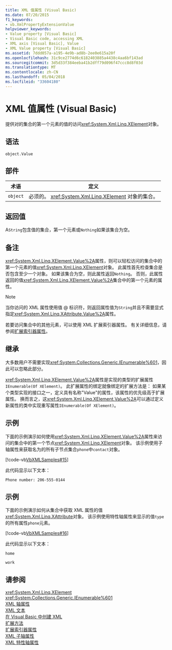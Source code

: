 ```yaml
---
title: XML 值属性 (Visual Basic)
ms.date: 07/20/2015
f1_keywords:
- vb.XmlPropertyExtensionValue
helpviewer_keywords:
- Value property [Visual Basic]
- Visual Basic code, accessing XML
- XML axis [Visual Basic], Value
- XML Value property [Visual Basic]
ms.assetid: 7ddd057a-a195-4e9b-ad8b-2ee0e615a20f
ms.openlocfilehash: 31c9ce2774d6c6182403885a4438c4aa6bf143ad
ms.sourcegitcommit: 3d5d33f384eeba41b2dff79d096f47ccc8d8f03d
ms.translationtype: MT
ms.contentlocale: zh-CN
ms.lasthandoff: 05/04/2018
ms.locfileid: "33604180"
---
```

# <a name="xml-value-property-visual-basic"></a>XML 值属性 (Visual Basic)
提供对的集合的第一个元素的值的访问<xref:System.Xml.Linq.XElement>对象。  
  
## <a name="syntax"></a>语法  
  
```  
object.Value  
```  
  
## <a name="parts"></a>部件  
  
|术语|定义|  
|---|---|  
|`object`|必须的。 <xref:System.Xml.Linq.XElement> 对象的集合。|  
  
## <a name="return-value"></a>返回值  
 A`String`包含值的集合，第一个元素或`Nothing`如果该集合为空。  
  
## <a name="remarks"></a>备注  
 <xref:System.Xml.Linq.XElement.Value%2A>属性，则可以轻松访问的集合中的第一个元素的值<xref:System.Xml.Linq.XElement>对象。 此属性首先检查集合是否包含至少一个对象。 如果该集合为空，则此属性返回`Nothing`。 否则，此属性返回的值<xref:System.Xml.Linq.XElement.Value%2A>集合中的第一个元素的属性。  
  
> [!NOTE]
>  当你访问的 XML 属性使用值 @ 标识符，则返回属性值为`String`并且不需要显式指定<xref:System.Xml.Linq.XAttribute.Value%2A>属性。  
  
 若要访问集合中的其他元素，可以使用 XML 扩展索引器属性。 有关详细信息，请参阅[扩展索引器属性](../../../visual-basic/language-reference/xml-axis/extension-indexer-property.md)。  
  
## <a name="inheritance"></a>继承  
 大多数用户不需要实现<xref:System.Collections.Generic.IEnumerable%601>，因此可以忽略此部分。  
  
 <xref:System.Xml.Linq.XElement.Value%2A>属性是实现的类型的扩展属性`IEnumerable(Of XElement)`。 此扩展属性的绑定就像绑定的扩展方法是： 如果某个类型实现的接口之一，定义具有名称"Value"的属性，该属性的优先级高于扩展属性。 换而言之，这<xref:System.Xml.Linq.XElement.Value%2A>可以通过定义新属性的类中实现重写属性`IEnumerable(Of XElement)`。  
  
## <a name="example"></a>示例  
 下面的示例演示如何使用<xref:System.Xml.Linq.XElement.Value%2A>属性来访问的集合中的第一个节点<xref:System.Xml.Linq.XElement>对象。 该示例使用子轴属性来获取名为的所有子节点集合`phone`中`contact`对象。  
  
 [!code-vb[VbXMLSamples#15](../../../visual-basic/language-reference/operators/codesnippet/VisualBasic/xml-value-property_1.vb)]  
  
 此代码显示以下文本：  
  
 `Phone number: 206-555-0144`  
  
## <a name="example"></a>示例  
 下面的示例演示如何从集合中获取 XML 属性的值<xref:System.Xml.Linq.XAttribute>对象。 该示例使用特性轴属性来显示的值`type`的所有属性`phone`元素。  
  
 [!code-vb[VbXMLSamples#16](../../../visual-basic/language-reference/operators/codesnippet/VisualBasic/xml-value-property_2.vb)]  
  
 此代码显示以下文本：  
  
 `home`  
  
 `work`  
  
## <a name="see-also"></a>请参阅  
 <xref:System.Xml.Linq.XElement>  
 <xref:System.Collections.Generic.IEnumerable%601>  
 [XML 轴属性](../../../visual-basic/language-reference/xml-axis/xml-axis-properties.md)  
 [XML 文本](../../../visual-basic/language-reference/xml-literals/index.md)  
 [在 Visual Basic 中创建 XML](../../../visual-basic/programming-guide/language-features/xml/creating-xml.md)  
 [扩展方法](../../../visual-basic/programming-guide/language-features/procedures/extension-methods.md)  
 [扩展索引器属性](../../../visual-basic/language-reference/xml-axis/extension-indexer-property.md)  
 [XML 子轴属性](../../../visual-basic/language-reference/xml-axis/xml-child-axis-property.md)  
 [XML 特性轴属性](../../../visual-basic/language-reference/xml-axis/xml-attribute-axis-property.md)
